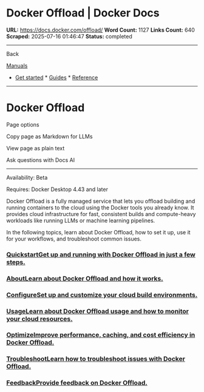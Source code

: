 # Docker Offload | Docker Docs

**URL:** https://docs.docker.com/offload/
**Word Count:** 1127
**Links Count:** 640
**Scraped:** 2025-07-16 01:46:47
**Status:** completed

---

Back

[Manuals](https://docs.docker.com/manuals/)

  * [Get started](https://docs.docker.com/get-started/)   * [Guides](https://docs.docker.com/guides/)   * [Reference](https://docs.docker.com/reference/)

* * *

# Docker Offload

Page options

Copy page as Markdown for LLMs

View page as plain text

Ask questions with Docs AI

* * *

Availability: Beta 

Requires: Docker Desktop 4.43 and later

Docker Offload is a fully managed service that lets you offload building and running containers to the cloud using the Docker tools you already know. It provides cloud infrastructure for fast, consistent builds and compute-heavy workloads like running LLMs or machine learning pipelines.

In the following topics, learn about Docker Offload, how to set it up, use it for your workflows, and troubleshoot common issues.

### [QuickstartGet up and running with Docker Offload in just a few steps.](https://docs.docker.com/offload/quickstart/)

### [AboutLearn about Docker Offload and how it works.](https://docs.docker.com/offload/about/)

### [ConfigureSet up and customize your cloud build environments.](https://docs.docker.com/offload/configuration/)

### [UsageLearn about Docker Offload usage and how to monitor your cloud resources.](https://docs.docker.com/offload/usage/)

### [OptimizeImprove performance, caching, and cost efficiency in Docker Offload.](https://docs.docker.com/offload/optimize/)

### [TroubleshootLearn how to troubleshoot issues with Docker Offload.](https://docs.docker.com/offload/troubleshoot/)

### [FeedbackProvide feedback on Docker Offload.](https://docs.docker.com/offload/feedback/)